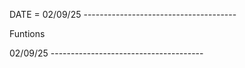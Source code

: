 DATE = 02/09/25 --------------------------------------

Funtions

02/09/25 --------------------------------------